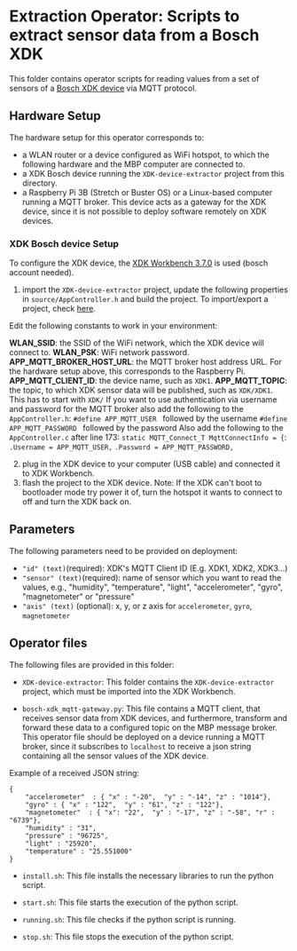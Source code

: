 # Extraction Operator: Scripts to extract sensor data from a Bosch XDK

This folder contains operator scripts for reading values from a set of sensors of a [Bosch XDK device](https://xdk.bosch-connectivity.com/) via MQTT protocol. 

## Hardware Setup

The hardware setup for this operator corresponds to:
- a WLAN router or a device configured as WiFi hotspot, to which the following hardware and the MBP computer are connected to.
- a XDK Bosch device running the `XDK-device-extractor` project from this directory.
- a Raspberry Pi 3B (Stretch or Buster OS) or a Linux-based computer running a MQTT broker. This device acts as a gateway for the XDK device, since it is not possible to deploy software remotely on XDK devices.

### XDK Bosch device Setup

To configure the XDK device, the [XDK Workbench 3.7.0](https://developer.bosch.com/web/xdk/downloads) is used (bosch account needed).

1. import the `XDK-device-extractor` project, update the following properties in `source/AppController.h` and build the project. To import/export a project, check [here](https://developer.bosch.com/web/xdk/importing-a-project).

Edit the following constants to work in your environment:

**WLAN_SSID**: the SSID of the WiFi network, which the XDK device will connect to.
**WLAN_PSK**: WiFi network password.
**APP_MQTT_BROKER_HOST_URL**: the MQTT broker host address URL. For the hardware setup above, this corresponds to the Raspberry Pi.
**APP_MQTT_CLIENT_ID**: the device name, such as `XDK1`.
**APP_MQTT_TOPIC**: the topic, to which XDK sensor data will be published, such as `XDK/XDK1`. This has to start with `XDK/`
If you want to use authentication via username and password for the MQTT broker also add the following to the `AppController.h`:
`#define APP_MQTT_USER ` followed by the username
`#define APP_MQTT_PASSWORD ` followed by the password
Also add the following to the `AppController.c` after line 173: `static MQTT_Connect_T MqttConnectInfo = {`:
`.Username = APP_MQTT_USER,`
`.Password = APP_MQTT_PASSWORD,`

2. plug in the XDK device to your computer (USB cable) and connected it to XDK Workbench.
3. flash the project to the XDK device.
Note: If the XDK can't boot to bootloader mode try power it of, turn the hotspot it wants to connect to off and turn the XDK back on.

## Parameters

The following parameters need to be provided on deployment:

 - `"id" (text)`(required): XDK's MQTT Client ID (E.g. XDK1, XDK2, XDK3...)
 - `"sensor" (text)`(required): name of sensor which you want to read the values, e.g., "humidity", "temperature", "light", "accelerometer", "gyro", "magnetometer" or "pressure"
 -  `"axis" (text)` (optional): x, y, or z axis for `accelerometer`, `gyro`, `magnetometer`
## Operator files

The following files are provided in this folder:
 
- `XDK-device-extractor`: This folder contains the `XDK-device-extractor` project, which must be imported into the XDK Workbench.
 
- `bosch-xdk_mqtt-gateway.py`: This file contains a MQTT client, that receives sensor data from XDK devices, and furthermore, transform and forward these data to a configured topic on the MBP message broker. This operator file should be deployed on a device running a MQTT broker, since it subscribes to `localhost` to receive a json string containing all the sensor values of the XDK device.

Example of a received JSON string:
```
{ 
    "accelerometer"  : { "x" : "-20",  "y" : "-14", "z" : "1014"}, 
    "gyro" : { "x" : "122",  "y" : "61", "z" : "122"},
    "magnetometer"  : { "x": "22",  "y" : "-17", "z" : "-58", "r" : "6739"}, 
    "humidity" : "31",
    "pressure" : "96725",
    "light" : "25920",
    "temperature" : "25.551000"
}
```

- `install.sh`: This file installs the necessary libraries to run the python script.
 
- `start.sh`: This file starts the execution of the python script.
 
- `running.sh`: This file checks if the python script is running.
  
- `stop.sh`: This file stops the execution of the python script.
